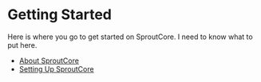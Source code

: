Getting Started
===============
Here is where you go to get started on SproutCore. I need to know what to put here.

- [About SproutCore](about-sproutcore.html)
- [Setting Up SproutCore](setting-up.html)